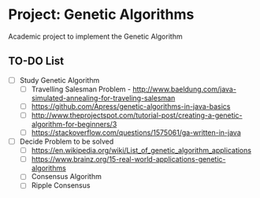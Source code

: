 # Project: Genetic Algorithms
Academic project to implement the Genetic Algorithm

## TO-DO List
- [ ] Study Genetic Algorithm
    - [ ] Travelling Salesman Problem - http://www.baeldung.com/java-simulated-annealing-for-traveling-salesman
    - [ ] https://github.com/Apress/genetic-algorithms-in-java-basics
    - [ ] http://www.theprojectspot.com/tutorial-post/creating-a-genetic-algorithm-for-beginners/3
    - [ ] https://stackoverflow.com/questions/1575061/ga-written-in-java
- [ ] Decide Problem to be solved 
    - [ ] https://en.wikipedia.org/wiki/List_of_genetic_algorithm_applications
    - [ ] https://www.brainz.org/15-real-world-applications-genetic-algorithms
    - [ ] Consensus Algorithm
    - [ ] Ripple Consensus
